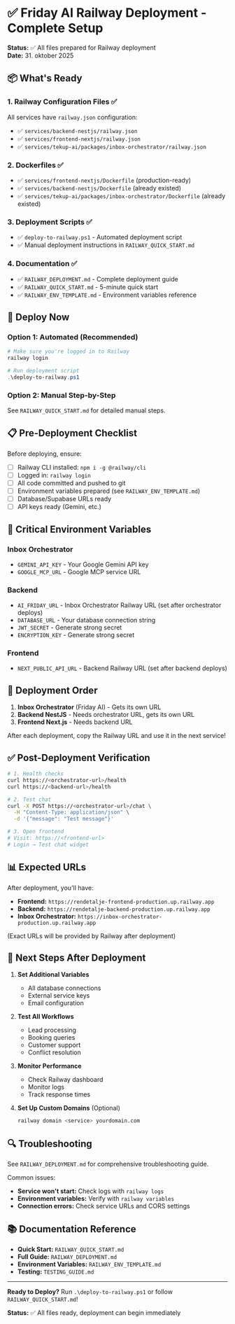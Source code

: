 # ✅ Friday AI Railway Deployment - Complete Setup

**Status:** ✅ All files prepared for Railway deployment  
**Date:** 31. oktober 2025

## 📦 What's Ready

### 1. Railway Configuration Files ✅

All services have `railway.json` configuration:
- ✅ `services/backend-nestjs/railway.json`
- ✅ `services/frontend-nextjs/railway.json`
- ✅ `services/tekup-ai/packages/inbox-orchestrator/railway.json`

### 2. Dockerfiles ✅

- ✅ `services/frontend-nextjs/Dockerfile` (production-ready)
- ✅ `services/backend-nestjs/Dockerfile` (already existed)
- ✅ `services/tekup-ai/packages/inbox-orchestrator/Dockerfile` (already existed)

### 3. Deployment Scripts ✅

- ✅ `deploy-to-railway.ps1` - Automated deployment script
- ✅ Manual deployment instructions in `RAILWAY_QUICK_START.md`

### 4. Documentation ✅

- ✅ `RAILWAY_DEPLOYMENT.md` - Complete deployment guide
- ✅ `RAILWAY_QUICK_START.md` - 5-minute quick start
- ✅ `RAILWAY_ENV_TEMPLATE.md` - Environment variables reference

## 🚀 Deploy Now

### Option 1: Automated (Recommended)

```powershell
# Make sure you're logged in to Railway
railway login

# Run deployment script
.\deploy-to-railway.ps1
```

### Option 2: Manual Step-by-Step

See `RAILWAY_QUICK_START.md` for detailed manual steps.

## 📋 Pre-Deployment Checklist

Before deploying, ensure:

- [ ] Railway CLI installed: `npm i -g @railway/cli`
- [ ] Logged in: `railway login`
- [ ] All code committed and pushed to git
- [ ] Environment variables prepared (see `RAILWAY_ENV_TEMPLATE.md`)
- [ ] Database/Supabase URLs ready
- [ ] API keys ready (Gemini, etc.)

## 🔑 Critical Environment Variables

### Inbox Orchestrator
- `GEMINI_API_KEY` - Your Google Gemini API key
- `GOOGLE_MCP_URL` - Google MCP service URL

### Backend
- `AI_FRIDAY_URL` - Inbox Orchestrator Railway URL (set after orchestrator deploys)
- `DATABASE_URL` - Your database connection string
- `JWT_SECRET` - Generate strong secret
- `ENCRYPTION_KEY` - Generate strong secret

### Frontend
- `NEXT_PUBLIC_API_URL` - Backend Railway URL (set after backend deploys)

## 🔄 Deployment Order

1. **Inbox Orchestrator** (Friday AI) - Gets its own URL
2. **Backend NestJS** - Needs orchestrator URL, gets its own URL
3. **Frontend Next.js** - Needs backend URL

After each deployment, copy the Railway URL and use it in the next service!

## ✅ Post-Deployment Verification

```bash
# 1. Health checks
curl https://<orchestrator-url>/health
curl https://<backend-url>/health

# 2. Test chat
curl -X POST https://<orchestrator-url>/chat \
  -H "Content-Type: application/json" \
  -d '{"message": "Test message"}'

# 3. Open frontend
# Visit: https://<frontend-url>
# Login → Test chat widget
```

## 📊 Expected URLs

After deployment, you'll have:

- **Frontend:** `https://rendetalje-frontend-production.up.railway.app`
- **Backend:** `https://rendetalje-backend-production.up.railway.app`
- **Inbox Orchestrator:** `https://inbox-orchestrator-production.up.railway.app`

(Exact URLs will be provided by Railway after deployment)

## 🎯 Next Steps After Deployment

1. **Set Additional Variables**
   - All database connections
   - External service keys
   - Email configuration

2. **Test All Workflows**
   - Lead processing
   - Booking queries
   - Customer support
   - Conflict resolution

3. **Monitor Performance**
   - Check Railway dashboard
   - Monitor logs
   - Track response times

4. **Set Up Custom Domains** (Optional)
   ```bash
   railway domain <service> yourdomain.com
   ```

## 🔍 Troubleshooting

See `RAILWAY_DEPLOYMENT.md` for comprehensive troubleshooting guide.

Common issues:
- **Service won't start:** Check logs with `railway logs`
- **Environment variables:** Verify with `railway variables`
- **Connection errors:** Check service URLs and CORS settings

## 📚 Documentation Reference

- **Quick Start:** `RAILWAY_QUICK_START.md`
- **Full Guide:** `RAILWAY_DEPLOYMENT.md`
- **Environment Variables:** `RAILWAY_ENV_TEMPLATE.md`
- **Testing:** `TESTING_GUIDE.md`

---

**Ready to Deploy?** Run `.\deploy-to-railway.ps1` or follow `RAILWAY_QUICK_START.md`!

**Status:** ✅ All files ready, deployment can begin immediately

